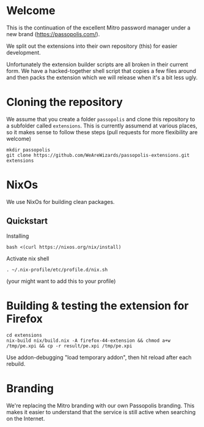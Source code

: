 # Welcome

This is the continuation of the excellent Mitro password manager under
a new brand (https://passopolis.com/).

We split out the extensions into their own repository (this) for
easier development.

Unfortunately the extension builder scripts are all broken in their
current form. We have a hacked-together shell script that copies a few
files around and then packs the extension which we will release when
it's a bit less ugly.

# Cloning the repository

We assume that you create a folder `passopolis` and clone this repository to a subfolder called `extensions`. This is currently assumend at various places, so it makes sense to follow these steps (pull requests for more flexibility are welcome)

    mkdir passopolis
    git clone https://github.com/WeAreWizards/passopolis-extensions.git extensions
     
# NixOs

We use NixOs for building clean packages.

## Quickstart

Installing

    bash <(curl https://nixos.org/nix/install)

Activate nix shell

    . ~/.nix-profile/etc/profile.d/nix.sh

(your might want to add this to your profile)

# Building & testing the extension for Firefox

```
cd extensions
nix-build nix/build.nix -A firefox-44-extension && chmod a+w /tmp/pe.xpi && cp -r result/pe.xpi /tmp/pe.xpi
```
Use addon-debugging "load temporary addon", then hit reload after each rebuild.

# Branding

We're replacing the Mitro branding with our own Passopolis
branding. This makes it easier to understand that the service is still
active when searching on the Internet.
